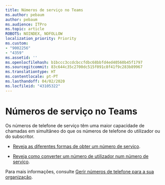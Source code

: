 ```yaml
---
title: Números de serviço no Teams
ms.author: pebaum
author: pebaum
ms.audience: ITPro
ms.topic: article
ROBOTS: NOINDEX, NOFOLLOW
localization_priority: Priority
ms.custom:
- "9002256"
- "4359"
ms.assetid: ''
ms.openlocfilehash: b1bccc3ccdcbccfdbc68bbfd4ed40560b45f1797
ms.sourcegitcommit: 83c644c35c2700dc515f091c8f41f9c283b89967
ms.translationtype: HT
ms.contentlocale: pt-PT
ms.lasthandoff: 04/02/2020
ms.locfileid: "43105322"
---
```

# <a name="service-numbers-in-teams"></a>Números de serviço no Teams

Os números de telefone de serviço têm uma maior capacidade de chamadas em simultâneo do que os números de telefone do utilizador ou do subscritor. 

- [Reveja as diferentes formas de obter um número de serviço](https://docs.microsoft.com/microsoftteams/getting-service-phone-numbers). 

- [Reveja como converter um número de utilizador num número de serviço](https://docs.microsoft.com/microsoftteams/manage-phone-numbers-for-your-organization/phone-number-management-for-the-u-s).

Para mais informações, consulte [Gerir números de telefone para a sua organização](https://docs.microsoft.com/microsoftteams/manage-phone-numbers-for-your-organization/manage-phone-numbers-for-your-organization).

